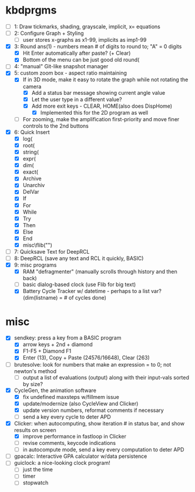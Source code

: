 # kbdprgms

 - [ ] 1: Draw tickmarks, shading, grayscale, implicit, x= equations
 - [ ] 2: Configure Graph + Styling
   - [ ] user stores x-graphs as x1-99, implicits as imp1-99
 - [X] 3: Round ans(1) - numbers mean # of digits to round to; "A" = 0 digits
   - [X] Hit Enter automatically after paste? (+ Clear)
   - [X] Bottom of the menu can be just good old round(
 - [ ] 4: "manual" Git-like snapshot manager
 - [X] 5: custom zoom box - aspect ratio maintaining
   - [X] If in 3D mode, make it easy to rotate the graph while not rotating the camera
     - [X] Add a status bar message showing current angle value
     - [X] Let the user type in a different value?
     - [X] Add more exit keys - CLEAR, HOME(also does DispHome)
       - [X] Implemented this for the 2D program as well
   - [ ] For zooming, make the amplification first-priority and move finer controls to the 2nd buttons
 - [X] 6: Quick Insert
   - [X] log(
   - [X] root(
   - [X] string(
   - [X] expr(
   - [X] dim(
   - [X] exact(
   - [X] Archive
   - [X] Unarchiv
   - [X] DelVar
   - [X] If
   - [X] For
   - [X] While
   - [X] Try
   - [X] Then
   - [X] Else
   - [X] End
   - [X] misc\flib("")
 - [ ] 7: Quicksave Text for DeepRCL
 - [ ] 8: DeepRCL (save any text and RCL it quickly, BASIC)
 - [X] 9: misc programs
   - [X] RAM "defragmenter" (manually scrolls through history and then back)
   - [ ] basic dialog-based clock (use Flib for big text)
   - [X] Battery Cycle Tracker w/ datetime - perhaps to a list var? (dim(listname) = # of cycles done)

# misc
 - [X] sendkey: press a key from a BASIC program
   - [X] arrow keys + 2nd + diamond
   - [X] F1-F5 + Diamond F1
   - [X] Enter (13), Copy + Paste (24576/16648), Clear (263)
 - [ ] brutesolve: look for numbers that make an expression = to 0; not newton's method
   - [ ] output a list of evaluations (output) along with their input-vals sorted by size?
 - [X] CycleGen, the animation software
   - [X] fix undefined maxsteps w/fillmem issue
   - [X] update/modernize (also CycleView and Clicker)
   - [X] update version numbers, reformat comments if necessary
   - [ ] send a key every cycle to deter APD
 - [X] Clicker: when autocomputing, show iteration # in status bar, and show results on screen
   - [X] improve performance in fastloop in Clicker
   - [ ] revise comments, keycode indications
   - [ ] in autocompute mode, send a key every computation to deter APD
 - [ ] gpacalc: Interactive GPA calculator w/data persistence
 - [ ] guiclock: a nice-looking clock program!
   - [ ] just the time
   - [ ] timer
   - [ ] stopwatch
